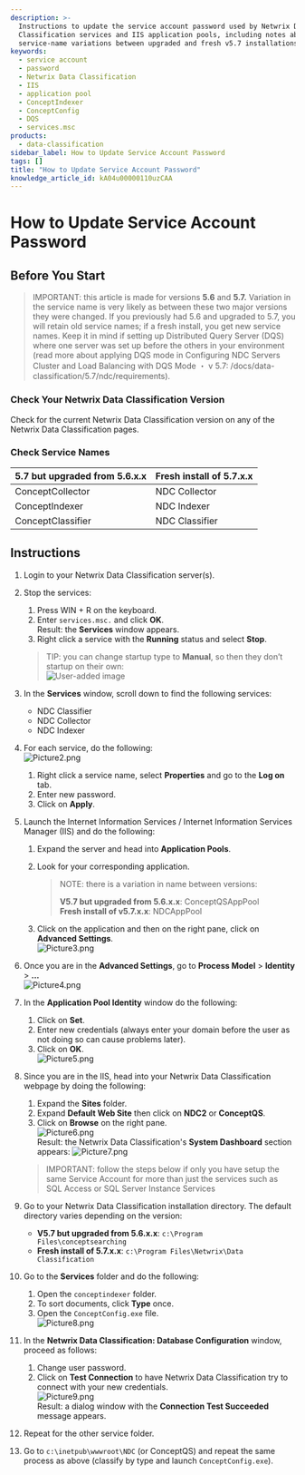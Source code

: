```yaml
---
description: >-
  Instructions to update the service account password used by Netwrix Data
  Classification services and IIS application pools, including notes about
  service-name variations between upgraded and fresh v5.7 installations.
keywords:
  - service account
  - password
  - Netwrix Data Classification
  - IIS
  - application pool
  - ConceptIndexer
  - ConceptConfig
  - DQS
  - services.msc
products:
  - data-classification
sidebar_label: How to Update Service Account Password
tags: []
title: "How to Update Service Account Password"
knowledge_article_id: kA04u00000110uzCAA
---
```


# How to Update Service Account Password

## Before You Start

> IMPORTANT: this article is made for versions **5.6** and **5.7.** Variation in the service name is very likely as between these two major versions they were changed. If you previously had 5.6 and upgraded to 5.7, you will retain old service names; if a fresh install, you get new service names. Keep it in mind if setting up Distributed Query Server (DQS) where one server was set up before the others in your environment (read more about applying DQS mode in Configuring NDC Servers Cluster and Load Balancing with DQS Mode ・ v 5.7: /docs/data-classification/5.7/ndc/requirements).

### Check Your Netwrix Data Classification Version

Check for the current Netwrix Data Classification version on any of the Netwrix Data Classification pages.

### Check Service Names

| 5.7 but upgraded from 5.6.x.x | Fresh install of 5.7.x.x |
|---|---|
| ConceptCollector | NDC Collector |
| ConceptIndexer | NDC Indexer |
| ConceptClassifier | NDC Classifier |

## Instructions

1. Login to your Netwrix Data Classification server(s).

2. Stop the services:
   1. Press WIN + R on the keyboard.
   2. Enter `services.msc.` and click **OK**.  
      Result: the **Services** window appears.
   3. Right click a service with the **Running** status and select **Stop**.

   > TIP: you can change startup type to **Manual**, so then they don’t startup on their own:  
   > ![User-added image](images/ka0Qk000000Codl_0EM4u000008Liup.png)

3. In the **Services** window, scroll down to find the following services:
   - NDC Classifier
   - NDC Collector
   - NDC Indexer

4. For each service, do the following:  
   ![Picture2.png](images/ka0Qk000000Codl_0EM4u000008LhoR.png)
   1. Right click a service name, select **Properties** and go to the **Log on** tab.
   2. Enter new password.
   3. Click on **Apply**.

5. Launch the Internet Information Services / Internet Information Services Manager (IIS) and do the following:
   1. Expand the server and head into **Application Pools**.
   2. Look for your corresponding application.

      > NOTE: there is a variation in name between versions:
      >
      > **V5.7 but upgraded from 5.6.x.x**: ConceptQSAppPool  
      > **Fresh install of v5.7.x.x**: NDCAppPool

   3. Click on the application and then on the right pane, click on **Advanced Settings**.  
      ![Picture3.png](images/ka0Qk000000Codl_0EM4u000008LhrQ.png)

6. Once you are in the **Advanced Settings**, go to **Process Model** > **Identity** > **...**  
   ![Picture4.png](images/ka0Qk000000Codl_0EM4u000008Lhog.png)

7. In the **Application Pool Identity** window do the following:
   1. Click on **Set**.
   2. Enter new credentials (always enter your domain before the user as not doing so can cause problems later).
   3. Click on **OK**.  
      ![Picture5.png](images/ka0Qk000000Codl_0EM4u000008Lhol.png)

8. Since you are in the IIS, head into your Netwrix Data Classification webpage by doing the following:
   1. Expand the **Sites** folder.
   2. Expand **Default Web Site** then click on **NDC2** or **ConceptQS**.
   3. Click on **Browse** on the right pane.  
      ![Picture6.png](images/ka0Qk000000Codl_0EM4u000008LhrV.png)  
      Result: the Netwrix Data Classification's **System Dashboard** section appears:
      ![Picture7.png](images/ka0Qk000000Codl_0EM4u000008Lhrk.png)

   > IMPORTANT: follow the steps below if only you have setup the same Service Account for more than just the services such as SQL Access or SQL Server Instance Services

9. Go to your Netwrix Data Classification installation directory. The default directory varies depending on the version:
   - **V5.7 but upgraded from 5.6.x.x**: `c:\Program Files\conceptsearching`
   - **Fresh install of 5.7.x.x**: `c:\Program Files\Netwrix\Data Classification`

10. Go to the **Services** folder and do the following:
    1. Open the `conceptindexer` folder.
    2. To sort documents, click **Type** once.
    3. Open the `ConceptConfig.exe` file.  
       ![Picture8.png](images/ka0Qk000000Codl_0EM4u000008Lhp0.png)

11. In the **Netwrix Data Classification: Database Configuration** window, proceed as follows:
    1. Change user password.
    2. Click on **Test Connection** to have Netwrix Data Classification try to connect with your new credentials.  
       ![Picture9.png](images/ka0Qk000000Codl_0EM4u000008LhpP.png)  
       Result: a dialog window with the **Connection Test Succeeded** message appears.

12. Repeat for the other service folder.

13. Go to `c:\inetpub\wwwroot\NDC` (or ConceptQS) and repeat the same process as above (classify by type and launch `ConceptConfig.exe`).
